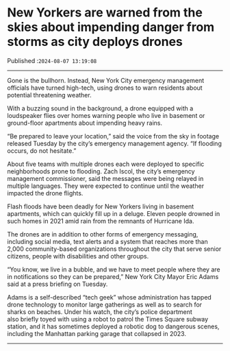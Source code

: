 # New Yorkers are warned from the skies about impending danger from storms as city deploys drones

Published :`2024-08-07 13:19:08`

---

Gone is the bullhorn. Instead, New York City emergency management officials have turned high-tech, using drones to warn residents about potential threatening weather.

With a buzzing sound in the background, a drone equipped with a loudspeaker flies over homes warning people who live in basement or ground-floor apartments about impending heavy rains.

“Be prepared to leave your location,” said the voice from the sky in footage released Tuesday by the city’s emergency management agency. “If flooding occurs, do not hesitate.”

About five teams with multiple drones each were deployed to specific neighborhoods prone to flooding. Zach Iscol, the city’s emergency management commissioner, said the messages were being relayed in multiple languages. They were expected to continue until the weather impacted the drone flights.

Flash floods have been deadly for New Yorkers living in basement apartments, which can quickly fill up in a deluge. Eleven people drowned in such homes in 2021 amid rain from the remnants of Hurricane Ida.

The drones are in addition to other forms of emergency messaging, including social media, text alerts and a system that reaches more than 2,000 community-based organizations throughout the city that serve senior citizens, people with disabilities and other groups.

“You know, we live in a bubble, and we have to meet people where they are in notifications so they can be prepared,” New York City Mayor Eric Adams said at a press briefing on Tuesday.

Adams is a self-described “tech geek” whose administration has tapped drone technology to monitor large gatherings as well as to search for sharks on beaches. Under his watch, the city’s police department also briefly toyed with using a robot to patrol the Times Square subway station, and it has sometimes deployed a robotic dog to dangerous scenes, including the Manhattan parking garage that collapsed in 2023.

---

